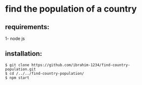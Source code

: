 # find the population of a country

## requirements:
1- node js

## installation:
```
$ git clone https://github.com/ibrahim-1234/find-country-population.git
$ cd /../../find-country-population/
$ npm start
```
